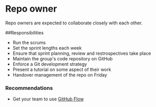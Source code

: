 # Repo owner

Repo owners are expected to collaborate closely with each other.

##Responsibilities

* Run the scrums
* Set the sprint lengths each week
* Ensure that sprint planning, review and restrospectives take place
* Maintain the group's code repository on GitHub
* Enforce a Git development strategy
* Present a tutorial on some aspect of their work
* Handover management of the repo on Friday

### Recommendations

* Get your team to use [GitHub Flow](http://scottchacon.com/2011/08/31/github-flow.html)